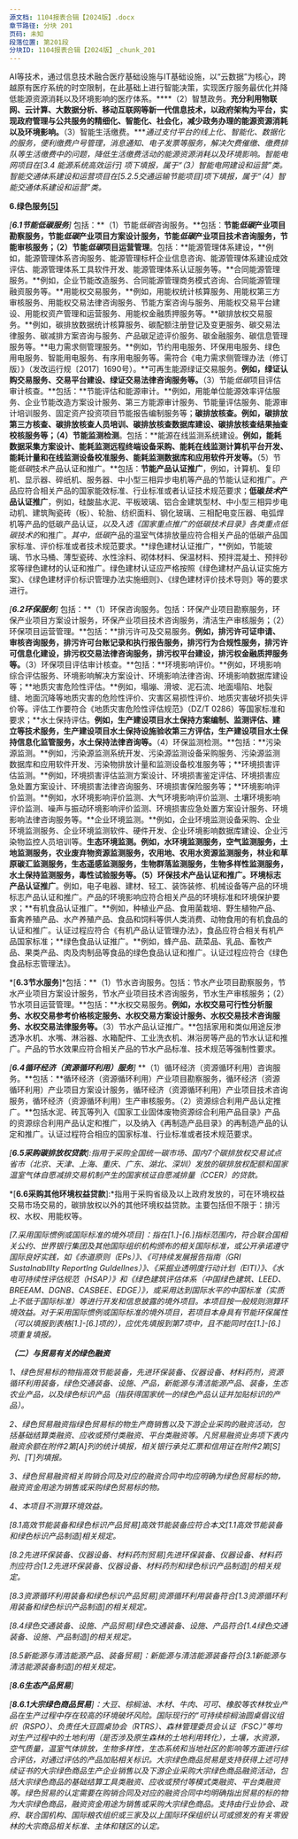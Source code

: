 ```yaml
---
源文档: 1104报表合辑【2024版】.docx
章节路径: 分块 201
页码: 未知
段落位置: 第201段
分块ID: 1104报表合辑【2024版】_chunk_201
---
```


AI等技术，通过信息技术融合医疗基础设施与IT基础设施，以“云数据”为核心，跨越原有医疗系统的时空限制，在此基础上进行智能决策，实现医疗服务最优化并降低能源资源消耗以及环境影响的医疗体系。****（2）智慧政务。****充分利用物联网、云计算、大数据分析、移动互联网等新一代信息技术，以政府架构为平台，实现政府管理与公共服务的精细化、智能化、社会化，减少政务办理的能源资源消耗以及环境影响。****（3）智能生活缴费。****通过支付平台的线上化、智能化、数据化的服务，便利缴费户号管理，消息通知、电子发票等服务，解决欠费催缴、缴费排队等生活缴费中的问题，降低生活缴费活动的能源资源消耗以及环境影响。智能电网项目在[3.4 能源系统高效运行] 项下填报，属于“（3）智能电网建设和运营”类。智能交通体系建设和运营项目在[5.2.5交通运输节能项目]项下填报，属于“（4）智能交通体系建设和运营”类。*

**6.绿色服务[[5]](#footnote-5)**

*[****6.1节能低碳服务****]* 包括：**（1）节能*低碳*咨询服务。**包括：**节能*低碳*产业项目勘察服务，节能*低碳*产业项目方案设计服务，节能*低碳*产业项目技术咨询服务，节能审核服务；（2）节能*低碳*项目运营管理**。包括：**能源管理体系建设，**例如，能源管理体系咨询服务、能源管理标杆企业信息咨询、能源管理体系建设成效评估、能源管理体系工具软件开发、能源管理体系认证服务等。**合同能源管理服务。**例如，企业节能改造服务、合同能源管理商务模式咨询、合同能源管理融资服务等。**用能权交易服务，**例如，用能权统计核算服务、用能权第三方审核服务、用能权交易法律咨询服务、节能方案咨询与服务、用能权交易平台建设、用能权资产管理和运营服务、用能权金融质押服务等。**碳排放权交易服务。**例如，碳排放数据统计核算服务、碳配额注册登记及变更服务、碳交易法律服务、碳减排方案咨询与服务、产品碳足迹评价服务、碳金融服务、碳信息管理服务等。**电力需求侧管理服务。**例如，节约用电服务、环保用电服务、绿色用电服务、智能用电服务、有序用电服务等。需符合《电力需求侧管理办法（修订版）》（发改运行规〔2017〕1690号）。**可再生能源绿证交易服务。**例如，绿证认购交易服务、交易平台建设、绿证交易法律咨询服务等。**（3）节能*低碳*项目评估审计核查。**包括：**节能评估和能源审计。**例如，用能单位能源效率评估服务、企业节能改造方案设计服务、第三方能源审计服务、节能量评估服务、能源审计培训服务、固定资产投资项目节能报告编制服务等；**碳排放核查。**例如，碳排放第三方核查、碳排放核查人员培训、碳排放核查数据库建设、碳排放核查结果抽查校核服务等；**（4）节能监测检测**。包括：**能源在线监测系统建设。**例如，能耗数据采集方案设计、能耗监测远程终端设备采购、能耗在线监测计算机平台开发、能耗计量和在线监测设备校准服务、能耗监测数据库和应用软件开发等。**（5）节能*低碳*技术产品认证和推广。**包括：**节能产品认证推广**，例如，计算机、复印机、显示器、碎纸机、服务器、中小型三相异步电机等产品的节能认证和推广。产品应符合相关产品的国家能效标准、行业标准或者认证技术规范要求；**低碳*技术*产品认证推广**，例如，硅酸盐水泥、平板玻璃、铝合金建筑型材、中小型三相异步电动机、建筑陶瓷砖（板）、轮胎、纺织面料、钢化玻璃、三相配电变压器、电弧焊机等产品的低碳产品认证，*以及入选《国家重点推广的低碳技术目录》各类重点低碳技术的*和推广。*其中，低碳*产品的温室气体排放量应符合相关产品的低碳产品国家标准、评价标准或者技术规范要求。**绿色建材认证推广，**例如，节能玻璃、节水马桶、薄型瓷砖、水性涂料、砌体材料、保温材料、预拌混凝土、预拌砂浆等绿色建材的认证和推广。绿色建材认证应严格按照《绿色建材产品认证实施方案》、《绿色建材评价标识管理办法实施细则》、《绿色建材评价技术导则》等的要求进行。

*[****6.2环保服务****]* 包括：**（1）环保咨询服务。包括：环保产业项目勘察服务，环保产业项目方案设计服务，环保产业项目技术咨询服务，清洁生产审核服务；（2）环保项目运营管理。**包括：**排污许可及交易服务。**例如，排污许可证申请、审核咨询服务，排污许可台账记录和执行报告服务，排污行为合规性服务，排污许可信息化建设，排污权交易法律咨询服务，排污权平台建设，排污权金融质押服务等。**（3）环保项目评估审计核查。**包括：**环境影响评价。**例如，环境影响综合评估服务、环境影响解决方案设计、环境影响法律咨询、环境影响数据库建设等；**地质灾害危险性评估。**例如，塌塴、滑坡、泥石流、地面塌陷、地裂缝、地面沉降等地质灾害的危险性评价、灾害区易损性评价、地质灾害破坏损失评价等。评估工作要符合《地质灾害危险性评估规范》（DZ/T 0286）等国家标准和要求；**水土保持评估。**例如，生产建设项目水土保持方案编制、监测评估、建立等技术服务，生产建设项目水土保持设施验收第三方评估，生产建设项目水土保持信息化监管服务，水土保持法律咨询等。**（4）环保监测检测。**包括：**污染源监测。**例如，污染源监测系统开发、污染源监测设备采购服务、污染源监测数据库和应用软件开发、污染物排放计量和监测设备校准服务等；**环境损害评估监测。**例如，环境损害评估监测方案设计、环境损害鉴定评估、环境损害应急处置方案设计、环境损害法律咨询服务、环境损害保险服务等；**环境影响评价监测。**例如，水环境影响评价监测、大气环境影响评价监测、土壤环境影响评价监测、噪声与振动环境影响评价监测、环境损害应急处置方案设计服务、环境影响法律咨询服务等。**企业环境监测。**例如，企业环境监测设备采购、企业环境监测服务、企业环境监测软件、硬件开发、企业环境影响数据库建设、企业污染物监控人员培训等。**生态环境监测。**例如，水环境监测服务，空气监测服务，土地监测服务，农业废弃物资源监测服务，农用地、农用水资源监测服务，林业和草原碳汇监测服务，生态遥感监测服务，生物群落监测服务，生物多样性监测服务，水土保持监测服务，毒性试验服务等。**（5）环保技术产品认证和推广。环境标志产品认证推广**。例如，电子电器、建材、轻工、装饰装修、机械设备等产品的环境标志产品认证和推广。产品的环境影响应符合相关产品的环境标准和环境保护要求；**有机食品认证推广。**例如，种植业产品、食用菌栽培、野生植物产品、畜禽养殖产品、水产养殖产品、食品和饲料等供人类消费、动物食用的有机食品的认证和推广。认证过程应符合《有机产品认证管理办法》，食品应符合相关有机产品国家标准；**绿色食品认证推广。**例如，蜂产品、蔬菜品、乳品、畜牧产品、果类产品、肉及肉制品等食品的绿色食品认证和推广。认证过程应符合《绿色食品标志管理法》。

*[****6.3节水服务****]*包括：**（1）节水咨询服务。包括：节水产业项目勘察服务，节水产业项目方案设计服务，节水产业项目技术咨询服务，节水生产审核服务；（2）节水项目运营管理。**包括：**水权交易服务。**例如，水权交易可行性分析服务、水权交易参考价格核定服务、水权交易方案设计服务、水权交易技术咨询服务、水权交易法律服务等。**（3）节水产品认证推广。**包括家用和类似用途反渗透净水机、水嘴、淋浴器、水箱配件、工业洗衣机、淋浴房等产品的节水认证和推广。产品的节水效果应符合相关产品的节水产品标准、技术规范等强制性要求。

*[****6.4循环经济（资源循环利用）服务****]* **（1）循环经济（资源循环利用）咨询服务。**包括：**循环经济（资源循环利用）产业项目勘察服务，循环经济（资源循环利用）产业项目方案设计服务，循环经济（资源循环利用）产业项目技术咨询服务，循环经济（资源循环利用）生产审核服务。（2）资源综合利用产品认定推广。**包括水泥、砖瓦等列入《国家工业固体废物资源综合利用产品目录》产品的资源综合利用产品认定和推广，以及纳入《再制造产品目录》的再制造产品的认定和推广。认证过程符合相应的国家标准、行业标准或者技术规范要求。

*[****6.5采购碳排放权贷款****]:指用于采购全国统一碳市场、国内7个碳排放权交易试点省市（北京、天津、上海、重庆、广东、湖北、深圳）发放的碳排放权配额和国家温室气体自愿减排交易机制产生的国家核证自愿减排量（CCER）的贷款。*

*[****6.6采购其他环境权益贷款****]:*指用于采购省级及以上政府发放的，可在环境权益交易市场交易的，碳排放权以外的其他环境权益贷款。主要包括但不限于：排污权、水权、用能权等。

*[7.采用国际惯例或国际标准的境外项目]：指在[1.]-[6.]指标范围内，符合联合国相关公约、世界银行集团及其他国际组织机构颁布的相关国际标准，或公开承诺遵守国际良好实践，如《赤道原则（EPs）》、《可持续发展报告指南（GRI SustaInabIlIty ReportIng GuIdelInes）》、《采掘业透明度行动计划（EITI）》、《水电可持续性评估规范（HSAP）》和《绿色建筑评估体系（中国绿色建筑、LEED、BREEAM、DGNB、CASBEE、EDGE）》，或采用达到国际水平的中国标准（实质上不低于国际标准）等进行开发和信息披露的境外项目。本项目按一般规则测算环境效益。对于采用国际惯例或国际标准的境外项目，若项目本身具有节能环保属性（可以填报到表格[1.]-[6.]项的），应优先填报到第7项中，且不能同时在[1.]-[6.]项重复填报。*

***（二）与贸易有关的绿色融资***

*1、绿色贸易标的物指高效节能装备，先进环保装备、仪器设备、材料药剂，资源循环利用装备，绿色交通装备、设施、产品，新能源与清洁能源产品、装备，生态农业产品，以及绿色标识产品（指获得国家统一的绿色产品认证并加贴标识的产品）。*

*2、绿色贸易融资指绿色贸易标的物生产商销售以及下游企业采购的融资活动，包括基础结算类融资、应收或预付类融资、平台类融资等。凡贸易融资业务项下表内融资余额在附件2第[A]列的统计填报，相关银行承兑汇票和信用证在附件2第[S]列、[T]列填报。*

*3、绿色贸易融资相关购销合同及对应的融资合同中均应明确为绿色贸易标的物，融资资金用途为销售或采购绿色贸易标的物。*

*4、本项目不测算环境效益。*

*[8.1高效节能装备和绿色标识产品贸易]高效节能装备应符合本文[1.1高效节能装备和绿色标识产品制造]相关规定。*

*[8.2先进环保装备、仪器设备、材料药剂贸易]先进环保装备、仪器设备、材料药剂应符合[1.2先进环保装备、仪器设备、材料药剂和绿色标识产品制造]的相关规定。*

*[8.3资源循环利用装备和绿色标识产品贸易]资源循环利用装备符合[1.3资源循环利用装备和绿色标识产品制造]的相关规定。*

*[8.4绿色交通装备、设施、产品贸易]绿色交通装备、设施、产品符合[1.4绿色交通装备、设施、产品制造]的相关规定。*

*[8.5新能源与清洁能源产品、装备贸易]：新能源与清洁能源装备符合[3.1新能源与清洁能源装备制造]的相关规定。*

*[****8.6生态产品贸易****]*

*[****8.6.1大宗绿色商品贸易****]：大豆、棕榈油、木材、牛肉、可可、橡胶等农林牧业产品在生产过程中存在较高的环境破坏风险。国际现行的“可持续棕榈油圆桌倡议组织（RSPO）、负责任大豆圆桌协会（RTRS）、森林管理委员会认证（FSC）”等均对生产过程中的土地利用（是否涉及原生森林的土地利用转化），土壤，水资源，空气质量，温室气体排放，生物多样性，生态系统和当地社区的影响等方面进行综合评估，对通过评估的产品加贴相关标识。大宗绿色商品贸易是支持获得上述可持续证书的大宗绿色商品生产企业销售以及下游企业采购大宗绿色商品融资活动，包括大宗绿色商品的基础结算工具类融资、应收或预付等模式类融资、平台类融资等。绿色贸易的认定需要在购销合同及对应的融资合同中均明确指出贸易的标的物为大宗绿色商品，融资资金用途为销售或采购大宗绿色商品。支持由行业协会、政府、联合国机构、国际粮农组织或三家及以上国际环保组织认可或颁发的有关零毁林的大宗商品相关标准、主体和辖区的认定。*